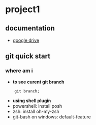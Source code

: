 # project1

## documentation

- [google drive](https://drive.google.com/drive/folders/1YJFNYrfd8VamOut_oa05qtyuiER7Ozq2?usp=drive_link)

## git quick start

### where am i

- **to see curent git branch**

```shell
    git branch;
```

-  **using shell plugin**
-  powershell: install posh
-  zsh: install oh-my-zsh
-  git-bash on windows: default-feature
